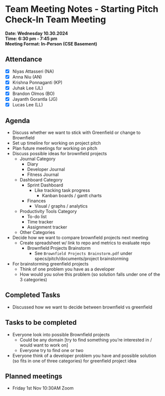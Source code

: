 # Team Meeting Notes - Starting Pitch Check-In Team Meeting

**Date: Wednesday 10.30.2024**\
**Time: 6:30 pm - 7:45 pm**\
**Meeting Format: In-Person (CSE Basement)**

## Attendance

- [x] Niyas Attasseri (NA)
- [x] Anna Niu (AN)
- [x] Krishna Ponnaganti (KP)
- [x] Juhak Lee (JL)
- [x] Brandon Olmos (BO)
- [x] Jayanth Gorantla (JG)
- [x] Lucas Lee (LL)

## Agenda

- Discuss whether we want to stick with Greenfield or change to Brownfield
- Set up timeline for working on project pitch
- Plan future meetings for working on pitch
- Discuss possible ideas for brownfield projects
    - Journal Category
        - Diary
        - Developer Journal
        - Fitness Journal
    - Dashboard Category
        - Sprint Dashboard
            - Like tracking task progress
                - Kanban boards / gantt charts
        - Finances
            - Visual / graphs / analytics
    - Productivity Tools Category
        - To-do list
        - Time tracker
        - Assignment tracker
    - Other Categories
- Decide how we want to compare brownfield projects next meeting
    - Create spreadsheet w/ link to repo and metrics to evaluate repo
        - Brownfield Projects Brainstorm
            - See `Brownfield Projects Brainstorm.pdf` under specs/pitch/documents/project brainstorming
- For brainstorming greenfield projects
    - Think of one problem you have as a developer
    - How would you solve this problem (so solution falls under one of the 3 categories)

## Completed Tasks

- Discussed how we want to decide between brownfield vs greenfield

## Tasks to be completed

- Everyone look into possible Brownfield projects
    - Could be any domain [try to find something you’re interested in / would want to work on]
    - Everyone try to find one or two
- Everyone think of a developer problem you have and possible solution (so fits in one of three categories) for greenfield project idea

## Planned meetings

- Friday 1st Nov 10:30AM Zoom